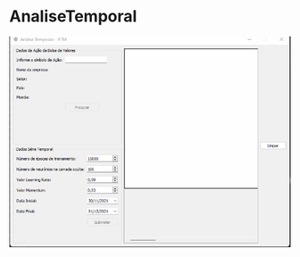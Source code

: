 # AnaliseTemporal



<img src="https://github.com/benedhl/AnaliseTemporal/blob/main/GifAnalisesTemporais.gif">
